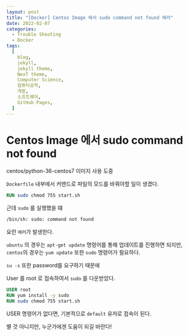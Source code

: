 ```yaml
---
layout: post
title: "[Docker] Centos Image 에서 sudo command not found 에러"
date: 2022-02-07
categories:
  - Trouble Shooting
  - Docker
tags:
  [
    blog,
    jekyll,
    jekyll theme,
    NexT theme,
    Computer Science,
    컴퓨터공학,
    개발,
    소프트웨어,
    GitHub Pages,
  ]
---
```


# Centos Image 에서 sudo command not found

centos/python-36-centos7 이미지 사용 도중

`Dockerfile` 내부에서 커맨드로 파일의 모드를 바꿔야할 일이 생겼다.

```dockerfile
RUN sudo chmod 755 start.sh
```

근데 `sudo` 를 실행했을 떄 <br>

```sh
/bin/sh: sudo: command not found
```

요런 `에러`가 발생한다.

`ubuntu` 의 경우는 `apt-get update` 명령어를 통해 업데이트를 진행하면 되지만, `centos`의 경우는 `yum update` 또한 `sudo` 명령어가 필요하다.

`su -s` 또한 password를 요구하기 때문에

User 를 root 로 접속하여서 `sudo` 를 다운받았다.

```dockerfile
USER root
RUN yum install -y sudo
RUN sudo chmod 755 start.sh
```

USER 명령어가 없다면, 기본적으로 `default` 유저로 접속이 된다.

별 것 아니지만, 누군가에겐 도움이 되길 바란다!

